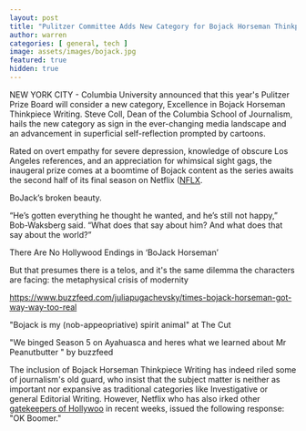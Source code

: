 ```yaml
---
layout: post
title: "Pulitzer Committee Adds New Category for Bojack Horseman Thinkpieces"
author: warren
categories: [ general, tech ]
image: assets/images/bojack.jpg
featured: true
hidden: true
---
```


NEW YORK CITY - Columbia University announced that this year's Pulitzer Prize Board will consider a new category, Excellence in Bojack Horseman Thinkpiece Writing. Steve Coll, Dean of the Columbia School of Journalism, hails the new category as sign in the ever-changing media landscape and an advancement in superficial self-reflection prompted by cartoons. 

Rated on overt empathy for severe depression, knowledge of obscure Los Angeles references, and an appreciation for whimsical sight gags, the inaugeral prize comes at a boomtime of Bojack content as the series awaits the second half of its final season on Netflix ([NFLX](https://finance.yahoo.com/quote/nflx).


BoJack’s broken beauty.

 “He’s gotten everything he thought he wanted, and he’s still not happy,” Bob-Waksberg said. “What does that say about him? And what does that say about the world?”

 There Are No Hollywood Endings in ‘BoJack Horseman’

 But that presumes there is a telos, and it's the same dilemma the characters are facing: the metaphysical crisis of modernity


 https://www.buzzfeed.com/juliapugachevsky/times-bojack-horseman-got-way-way-too-real


"Bojack is my (nob-appeopriative) spirit animal" at The Cut

"We binged Season 5 on Ayahuasca and heres what we learned about Mr Peanutbutter " by buzzfeed


The inclusion of Bojack Horseman Thinkpiece Writing has indeed riled some of journalism's old guard, who insist that the subject matter is neither as important nor expansive as traditional categories like Investigative or general Editorial Writing. However, Netflix who has also irked other [gatekeepers of Hollywoo](https://variety.com/2019/film/news/netflix-steven-spielberg-oscars-1203154092/) in recent weeks, issued the following response: "OK Boomer."